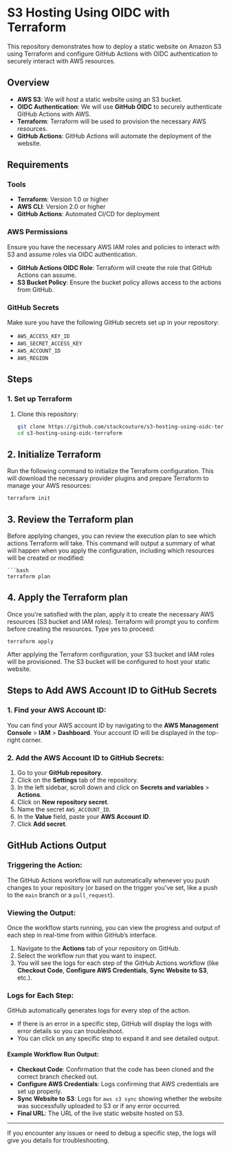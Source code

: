 # S3 Hosting Using OIDC with Terraform

This repository demonstrates how to deploy a static website on Amazon S3 using Terraform and configure GitHub Actions with OIDC authentication to securely interact with AWS resources.

## Overview

- **AWS S3**: We will host a static website using an S3 bucket.
- **OIDC Authentication**: We will use **GitHub OIDC** to securely authenticate GitHub Actions with AWS.
- **Terraform**: Terraform will be used to provision the necessary AWS resources.
- **GitHub Actions**: GitHub Actions will automate the deployment of the website.

## Requirements

### Tools

- **Terraform**: Version 1.0 or higher
- **AWS CLI**: Version 2.0 or higher
- **GitHub Actions**: Automated CI/CD for deployment

### AWS Permissions

Ensure you have the necessary AWS IAM roles and policies to interact with S3 and assume roles via OIDC authentication.

- **GitHub Actions OIDC Role**: Terraform will create the role that GitHub Actions can assume.
- **S3 Bucket Policy**: Ensure the bucket policy allows access to the actions from GitHub.

### GitHub Secrets

Make sure you have the following GitHub secrets set up in your repository:

- `AWS_ACCESS_KEY_ID`
- `AWS_SECRET_ACCESS_KEY`
- `AWS_ACCOUNT_ID`
- `AWS_REGION`

## Steps

### 1. Set up Terraform

1. Clone this repository:

   ```bash
   git clone https://github.com/stackcouture/s3-hosting-using-oidc-terraform.git
   cd s3-hosting-using-oidc-terraform

## 2. Initialize Terraform

Run the following command to initialize the Terraform configuration. This will download the necessary provider plugins and prepare Terraform to manage your AWS resources:

    terraform init

## 3. Review the Terraform plan

Before applying changes, you can review the execution plan to see which actions Terraform will take. This command will output a summary of what will happen when you apply the configuration, including which resources will be created or modified:
    
    ```bash
    terraform plan

## 4. Apply the Terraform plan

Once you're satisfied with the plan, apply it to create the necessary AWS resources (S3 bucket and IAM roles). Terraform will prompt you to confirm before creating the resources. Type yes to proceed:

    terraform apply

After applying the Terraform configuration, your S3 bucket and IAM roles will be provisioned. The S3 bucket will be configured to host your static website.




## Steps to Add AWS Account ID to GitHub Secrets

### 1. Find your AWS Account ID:
You can find your AWS account ID by navigating to the **AWS Management Console** > **IAM** > **Dashboard**. Your account ID will be displayed in the top-right corner.

### 2. Add the AWS Account ID to GitHub Secrets:
1. Go to your **GitHub repository**.
2. Click on the **Settings** tab of the repository.
3. In the left sidebar, scroll down and click on **Secrets and variables** > **Actions**.
4. Click on **New repository secret**.
5. Name the secret `AWS_ACCOUNT_ID`.
6. In the **Value** field, paste your **AWS Account ID**.
7. Click **Add secret**.


## GitHub Actions Output

### Triggering the Action:
The GitHub Actions workflow will run automatically whenever you push changes to your repository (or based on the trigger you've set, like a push to the `main` branch or a `pull_request`).

### Viewing the Output:
Once the workflow starts running, you can view the progress and output of each step in real-time from within GitHub’s interface.

1. Navigate to the **Actions** tab of your repository on GitHub.
2. Select the workflow run that you want to inspect.
3. You will see the logs for each step of the GitHub Actions workflow (like **Checkout Code**, **Configure AWS Credentials**, **Sync Website to S3**, etc.).

### Logs for Each Step:
GitHub automatically generates logs for every step of the action.

- If there is an error in a specific step, GitHub will display the logs with error details so you can troubleshoot.
- You can click on any specific step to expand it and see detailed output.

#### Example Workflow Run Output:
- **Checkout Code**: Confirmation that the code has been cloned and the correct branch checked out.
- **Configure AWS Credentials**: Logs confirming that AWS credentials are set up properly.
- **Sync Website to S3**: Logs for `aws s3 sync` showing whether the website was successfully uploaded to S3 or if any error occurred.
- **Final URL**: The URL of the live static website hosted on S3.

---

If you encounter any issues or need to debug a specific step, the logs will give you details for troubleshooting.
